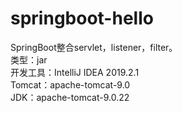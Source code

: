 # springboot-hello
SpringBoot整合servlet，listener，filter。<br>
类型：jar<br>
开发工具：IntelliJ IDEA 2019.2.1<br>
Tomcat：apache-tomcat-9.0<br>
JDK：apache-tomcat-9.0.22<br>

